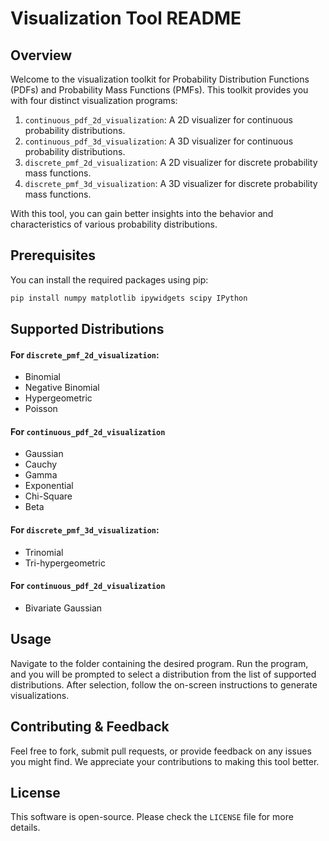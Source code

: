 # Visualization Tool README

## Overview

Welcome to the visualization toolkit for Probability Distribution Functions (PDFs) and Probability Mass Functions (PMFs). This toolkit provides you with four distinct visualization programs:

1. `continuous_pdf_2d_visualization`: A 2D visualizer for continuous probability distributions.
2. `continuous_pdf_3d_visualization`: A 3D visualizer for continuous probability distributions.
3. `discrete_pmf_2d_visualization`: A 2D visualizer for discrete probability mass functions.
4. `discrete_pmf_3d_visualization`: A 3D visualizer for discrete probability mass functions.

With this tool, you can gain better insights into the behavior and characteristics of various probability distributions.

## Prerequisites

You can install the required packages using pip:

```bash
pip install numpy matplotlib ipywidgets scipy IPython
```

## Supported Distributions

#### For `discrete_pmf_2d_visualization`:

- Binomial
- Negative Binomial
- Hypergeometric
- Poisson

#### For `continuous_pdf_2d_visualization`

- Gaussian
- Cauchy
- Gamma
- Exponential
- Chi-Square
- Beta

#### For `discrete_pmf_3d_visualization`:

- Trinomial
- Tri-hypergeometric

#### For `continuous_pdf_2d_visualization`

- Bivariate Gaussian

## Usage

Navigate to the folder containing the desired program. Run the program, and you will be prompted to select a distribution from the list of supported distributions. After selection, follow the on-screen instructions to generate visualizations.

## Contributing & Feedback

Feel free to fork, submit pull requests, or provide feedback on any issues you might find. We appreciate your contributions to making this tool better.

## License

This software is open-source. Please check the `LICENSE` file for more details.
